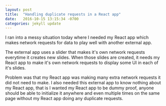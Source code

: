 ```yaml
---
layout: post
title:  "Handling duplicate requests in a React app"
date:   2016-10-15 13:15:34 -0700
categories: jekyll update
---
```


I ran into a messy situation today where I needed my React app which makes network requests for data to play well with another external app. 

The external app uses a slider that makes it's own network requests everytime it creates new slides. When those slides are created, it needs my React app to make it's own network requests to display some UI in each of it's slides. 

Problem was that my React app was making many extra network requests it did not need to make. I also needed this external app to know nothing about my React app, that is I wanted my React app to be dummy proof, anyone should be able to initialize it anywhere and even multiple times on the same page without my React app doing any duplicate requests.


